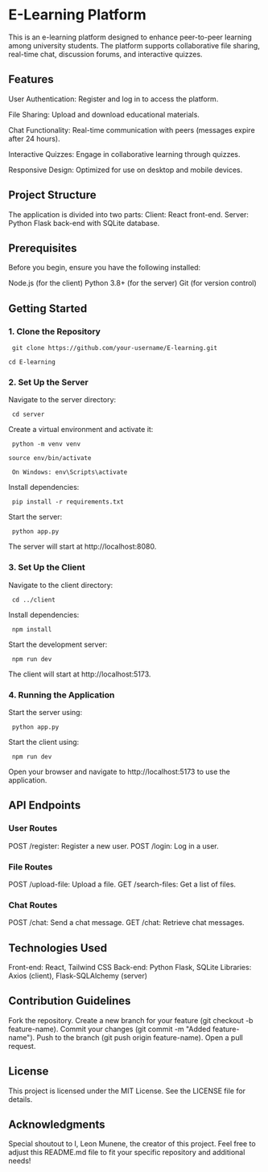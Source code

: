 # E-Learning Platform
This is an e-learning platform designed to enhance peer-to-peer learning among university students. The platform supports collaborative file sharing, real-time chat, discussion forums, and interactive quizzes.

## Features
User Authentication: Register and log in to access the platform.

File Sharing: Upload and download educational materials.

Chat Functionality: Real-time communication with peers (messages expire after 24 hours).

Interactive Quizzes: Engage in collaborative learning through quizzes.

Responsive Design: Optimized for use on desktop and mobile devices.

## Project Structure
The application is divided into two parts:
 Client: React front-end.
 Server: Python Flask back-end with SQLite database.

## Prerequisites
Before you begin, ensure you have the following installed:

Node.js (for the client)
Python 3.8+ (for the server)
Git (for version control)

## Getting Started
### 1. Clone the Repository
`
git clone https://github.com/your-username/E-learning.git`

`cd E-learning`
### 2. Set Up the Server
Navigate to the server directory:

`
cd server`

Create a virtual environment and activate it:

`
python -m venv venv`

`source env/bin/activate `

` On Windows: env\Scripts\activate`

Install dependencies:

`
pip install -r requirements.txt`

Start the server:

`
python app.py`

The server will start at http://localhost:8080.
### 3. Set Up the Client
Navigate to the client directory:

`
cd ../client`

Install dependencies:

`
npm install`

Start the development server:

`
npm run dev`

The client will start at http://localhost:5173.
### 4. Running the Application
Start the server using:

`
python app.py`

Start the client using:

`
npm run dev`

Open your browser and navigate to http://localhost:5173 to use the application.

## API Endpoints
### User Routes
POST /register: Register a new user.
POST /login: Log in a user.
### File Routes
POST /upload-file: Upload a file.
GET /search-files: Get a list of files.
### Chat Routes
POST /chat: Send a chat message.
GET /chat: Retrieve chat messages.

## Technologies Used
Front-end: React, Tailwind CSS
Back-end: Python Flask, SQLite
Libraries: Axios (client), Flask-SQLAlchemy (server)

## Contribution Guidelines
Fork the repository.
Create a new branch for your feature (git checkout -b feature-name).
Commit your changes (git commit -m "Added feature-name").
Push to the branch (git push origin feature-name).
Open a pull request.

## License
This project is licensed under the MIT License. See the LICENSE file for details.

## Acknowledgments
Special shoutout to I, Leon Munene, the creator of this project.
Feel free to adjust this README.md file to fit your specific repository and additional needs!

